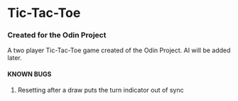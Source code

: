 # Tic-Tac-Toe
### Created for the Odin Project
A two player Tic-Tac-Toe game created of the Odin Project.
AI will be added later.  
#### KNOWN BUGS
1. Resetting after a draw puts the turn indicator out of sync
